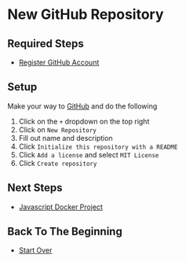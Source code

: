 # New GitHub Repository

## Required Steps

- [Register GitHub Account](/setup/register-github-account.md)

## Setup

Make your way to [GitHub](https://github.com) and do the following

1. Click on the `+` dropdown on the top right
2. Click on `New Repository`
3. Fill out name and description
4. Click `Initialize this repository with a README`
5. Click `Add a license` and select `MIT License`
6. Click `Create repository`

## Next Steps

- [Javascript Docker Project](/web/javascript-docker-project.md)

## Back To The Beginning

- [Start Over](/README.md)

